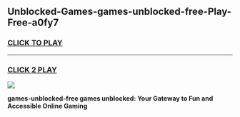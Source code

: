 
## Unblocked-Games-games-unblocked-free-Play-Free-a0fy7
<h3>
<a href="https://premium76.site?title=games-unblocked-free&ref=20A">CLICK TO PLAY</a></h3>
<hr>

<h3>
<a href="https://premium76.site?title=games-unblocked-free&ref=20A">CLICK 2 PLAY</a>
  
</h3>

<a href="https://premium76.site?title=games-unblocked-free&ref=20A"><img src="https://clearcache.store/games.png"></a>


**games-unblocked-free games unblocked: Your Gateway to Fun and Accessible Online Gaming**
